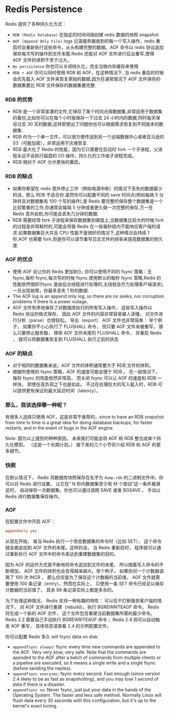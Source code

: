 # Redis Persistence

Redis 提供了多种持久化方式：

- `RDB (Redis Database)` 在指定的时间间隔创建 redis 数据的快照 snapshot
- `AOF (Append Only File)` logs 记录服务器收到的每一个写入操作，redis 重启时会重新执行这些命令，从头构建完整的数据。AOF 命令以 redis 协议追加保存每次写的操作到文件末尾.Redis 还能对 AOF 文件进行后台重写,使得 AOF 文件的体积不至于过大。
- `No persistence` 你也可以关闭持久化，完全当做内存缓存来使用
- `RDB + AOF` 你可以同时使用 RDB 和 AOF，在这种情况下, 当 redis 重启的时候会优先载入 AOF 文件来恢复原始的数据,因为在通常情况下 AOF 文件保存的数据集要比 RDB 文件保存的数据集要完整.

### RDB 的优势

- RDB 是一个非常紧凑的文件,它保存了某个时间点得数据集,非常适用于数据集的备份,比如你可以在每个小时报保存一下过去 24 小时内的数据,同时每天保存过去 30 天的数据,这样即使出了问题你也可以根据需求恢复到不同版本的数据集.
- RDB 作为一个单一文件，可以很方便传送到另一个远端数据中心或者亚马逊的 S3（可能加密），非常适用于灾难恢复.
- RDB 最大化了 Redis 的性能，因为它只需要在启动时 fork 一个子进程，父进程永远不会执行磁盘的 I/O 操作，持久化的工作由子进程完成。
- RDB 相对于 AOF 允许更快的重启。

### RDB 的缺点

- 如果你希望在 redis 意外停止工作（例如电源中断）的情况下丢失的数据最少的话，那么 RDB 不适合你.虽然你可以配置不同的 save 时间点(例如每隔 5 分钟并且对数据集有 100 个写的操作),是 Redis 要完整的保存整个数据集是一个比较繁重的工作,你通常会每隔 5 分钟或者更久做一次完整的保存,万一在 Redis 意外宕机,你可能会丢失几分钟的数据.
- RDB 需要经常 fork 子进程来保存数据集到硬盘上,当数据集比较大的时候,fork 的过程是非常耗时的,可能会导致 Redis 在一些毫秒级内不能响应客户端的请求.如果数据集巨大并且 CPU 性能不是很好的情况下,这种情况会持续 1 秒,AOF 也需要 fork,但是你可以调节重写日志文件的频率来提高数据集的耐久度.

### AOF 的优点

- 使用 AOF 会让你的 Redis 更加耐久: 你可以使用不同的 fsync 策略：无 fsync,每秒 fsync,每次写的时候 fsync.使用默认的每秒 fsync 策略,Redis 的性能依然很好(fsync 是由后台线程进行处理的,主线程会尽力处理客户端请求),一旦出现故障，你最多丢失 1 秒的数据.
- The AOF log is an append only log, so there are no seeks, nor corruption problems if there is a power outage.
- AOF 文件有序地保存了对数据库执行的所有写入操作， 这些写入操作以 Redis 协议的格式保存， 因此 AOF 文件的内容非常容易被人读懂， 对文件进行分析（parse）也很轻松。 导出（export） AOF 文件也非常简单： 举个例子， 如果你不小心执行了 FLUSHALL 命令， 但只要 AOF 文件未被重写， 那么只要停止服务器， 移除 AOF 文件末尾的 FLUSHALL 命令， 并重启 Redis ， 就可以将数据集恢复到 FLUSHALL 执行之前的状态

### AOF 的缺点

- 对于相同的数据集来说，AOF 文件的体积通常要大于 RDB 文件的体积。
- 根据所使用的 fsync 策略，AOF 的速度可能会慢于 RDB 。 在一般情况下， 每秒 fsync 的性能依然非常高， 而关闭 fsync 可以让 AOF 的速度和 RDB 一样快， 即使在高负荷之下也是如此。 不过在处理巨大的写入载入时，RDB 可以提供更有保证的最大延迟时间（latency）。

### 那么，我该选择哪一种呢？

有很多人选择只使用 AOF，这是非常不推荐的，since to have an RDB snapshot from time to time is a great idea for doing database backups, for faster restarts, and in the event of bugs in the AOF engine.

Note: 因为以上提到的种种原因， 未来我们可能会将 AOF 和 RDB 整合成单个持久化模型。 （这是一个长期计划。） 接下来的几个小节将介绍 RDB 和 AOF 的更多细节。

### 快照

在默认情况下， Redis 将数据库快照保存在名字为 `dump.rdb` 的二进制文件中。你可以对 Redis 进行设置， 让它在“ N 秒内数据集至少有 M 个改动”这一条件被满足时， 自动保存一次数据集。你也可以通过调用 SAVE 或者 BGSAVE ， 手动让 Redis 进行数据集保存操作。

### AOF

在配置文件中开启 AOF：

```conf
appendonly yes
```

从现在开始， 每当 Redis 执行一个改变数据集的命令时（比如 SET）， 这个命令就会被追加到 AOF 文件的末尾。这样的话， 当 Redis 重新启时， 程序就可以通过重新执行 AOF 文件中的命令来达到重建数据集的目的。

因为 AOF 的运作方式是不断地将命令追加到文件的末尾， 所以随着写入命令的不断增加， AOF 文件的体积也会变得越来越大。举个例子， 如果你对一个计数器调用了 100 次 INCR ， 那么仅仅是为了保存这个计数器的当前值， AOF 文件就需要使用 100 条记录（entry）。然而在实际上， 只使用一条 SET 命令已经足以保存计数器的当前值了， 其余 99 条记录实际上都是多余的。

为了处理这种情况， Redis 支持一种有趣的特性： 可以在不打断服务客户端的情况下， 对 AOF 文件进行重建（rebuild）。执行 BGREWRITEAOF 命令， Redis 将生成一个新的 AOF 文件， 这个文件包含重建当前数据集所需的最少命令。Redis 2.2 需要自己手动执行 BGREWRITEAOF 命令； Redis 2.4 则可以自动触发 AOF 重写， 具体信息请查看 2.4 的示例配置文件。

你可以配置 Redis 多久 will fsync data on disk.

- `appendfsync always`: fsync every time new commands are appended to the AOF. Very very slow, very safe. Note that the commands are apended to the AOF after a batch of commands from multiple clients or a pipeline are executed, so it means a single write and a single fsync (before sending the replies).
- `appendfsync everysec`: fsync every second. Fast enough (since version 2.4 likely to be as fast as snapshotting), and you may lose 1 second of data if there is a disaster.
- `appendfsync no`: Never fsync, just put your data in the hands of the Operating System. The faster and less safe method. Normally Linux will flush data every 30 seconds with this configuration, but it's up to the kernel's exact tuning.
